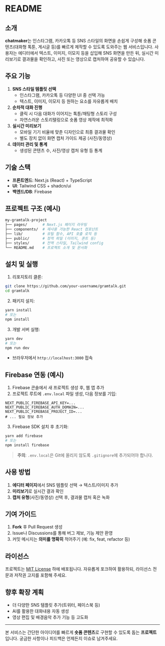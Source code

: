 # README

## 소개

**chatmaker**는 인스타그램, 카카오톡 등 SNS 스타일의 화면을 손쉽게 구성해 숏폼 콘텐츠(대화형 톡툰, 게시글 등)를 빠르게 제작할 수 있도록 도와주는 웹 서비스입니다. 사용자는 에디터에서 텍스트, 이미지, 이모지 등을 삽입해 SNS 화면을 만든 뒤, 실시간 미리보기로 결과물을 확인하고, 사진 또는 영상으로 캡처하여 공유할 수 있습니다.

## 주요 기능

1. **SNS 스타일 템플릿 선택**  
   - 인스타그램, 카카오톡 등 다양한 UI 중 선택 가능  
   - 텍스트, 이미지, 이모지 등 원하는 요소를 자유롭게 배치
2. **순차적 대화 진행**  
   - 클릭 시 다음 대화가 이어지는 톡툰/채팅형 스토리 구성  
   - 자연스러운 스토리텔링으로 숏폼 영상 제작에 최적화
3. **실시간 미리보기**  
   - 모바일 기기 비율에 맞춘 디자인으로 최종 결과물 확인  
   - 별도 장치 없이 화면 캡처 가이드 제공 (사진/동영상)
4. **데이터 관리 및 통계**  
   - 생성된 콘텐츠 수, 사진/영상 캡처 유형 등 통계

## 기술 스택

- **프론트엔드**: Next.js (React) + TypeScript  
- **UI**: Tailwind CSS + shadcn/ui  
- **백엔드/DB**: Firebase

## 프로젝트 구조 (예시)

```bash
my-gramtalk-project
├── pages/       # Next.js 페이지 라우팅
├── components/  # 재사용 가능한 React 컴포넌트
├── lib/         # 유틸 함수, API 호출 로직 등
├── public/      # 정적 파일 (이미지, 폰트 등)
├── styles/      # 전역 스타일, Tailwind config
└── README.md    # 프로젝트 소개 및 문서화
```

## 설치 및 실행

1. 리포지토리 클론:

```bash
git clone https://github.com/your-username/gramtalk.git
cd gramtalk
```

2. 패키지 설치:

```bash
yarn install
# 또는
npm install
```

3. 개발 서버 실행:

```bash
yarn dev
# 또는
npm run dev
```

- 브라우저에서 `http://localhost:3000` 접속

## Firebase 연동 (예시)
1. Firebase 콘솔에서 새 프로젝트 생성 후, 웹 앱 추가
2. 프로젝트 루트에 `.env.local` 파일 생성, 다음 정보를 기입:

```
NEXT_PUBLIC_FIREBASE_API_KEY=...
NEXT_PUBLIC_FIREBASE_AUTH_DOMAIN=...
NEXT_PUBLIC_FIREBASE_PROJECT_ID=...
# ... 필요 정보 추가
```

3. Firebase SDK 설치 후 초기화:

```bash
yarn add firebase
# 또는
npm install firebase
```

> **주의**: `.env.local`은 Git에 올리지 않도록 `.gitignore`에 추가되어야 합니다.

## 사용 방법
1. **에디터 페이지**에서 SNS 템플릿 선택 → 텍스트/이미지 추가
2. **미리보기**로 실시간 결과 확인
3. **캡처 유형**(사진/동영상) 선택 후, 결과물 캡처 혹은 녹화

## 기여 가이드
1. **Fork** 후 Pull Request 생성
2. Issue나 Discussions를 통해 버그 제보, 기능 제안 환영
3. 커밋 메시지는 **의미를 명확히** 적어주기 (예: fix, feat, refactor 등)

## 라이선스
프로젝트는 [MIT License](https://opensource.org/licenses/MIT) 하에 배포됩니다. 자유롭게 포크하여 활용하되, 라이선스 전문과 저작권 고지를 포함해 주세요.

## 향후 확장 계획
- 더 다양한 SNS 템플릿 추가(트위터, 페이스북 등)
- AI를 활용한 대화내용 자동 생성
- 영상 편집 및 배경음악 추가 기능 등 고도화

---

본 서비스는 간단한 아이디어를 빠르게 **숏폼 콘텐츠**로 구현할 수 있도록 돕는 **프로젝트**입니다. 궁금한 사항이나 피드백은 언제든지 이슈로 남겨주세요.

